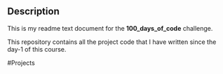 ## Description
This is my readme text document for the **100_days_of_code** challenge.

This repository contains all the project code that I have written since the day-1 of this course.

#Projects
